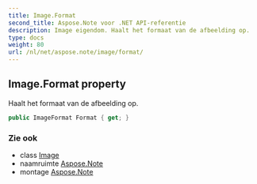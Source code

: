 ```yaml
---
title: Image.Format
second_title: Aspose.Note voor .NET API-referentie
description: Image eigendom. Haalt het formaat van de afbeelding op.
type: docs
weight: 80
url: /nl/net/aspose.note/image/format/
---
```

## Image.Format property

Haalt het formaat van de afbeelding op.

```csharp
public ImageFormat Format { get; }
```

### Zie ook

* class [Image](../)
* naamruimte [Aspose.Note](../../image/)
* montage [Aspose.Note](../../../)


